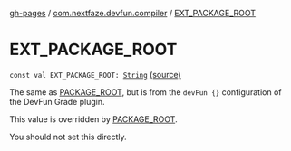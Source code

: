 [gh-pages](../index.md) / [com.nextfaze.devfun.compiler](index.md) / [EXT_PACKAGE_ROOT](./-e-x-t_-p-a-c-k-a-g-e_-r-o-o-t.md)

# EXT_PACKAGE_ROOT

`const val EXT_PACKAGE_ROOT: `[`String`](https://kotlinlang.org/api/latest/jvm/stdlib/kotlin/-string/index.html) [(source)](https://github.com/NextFaze/dev-fun/tree/master/devfun-compiler/src/main/java/com/nextfaze/devfun/compiler/Compiler.kt#L188)

The same as [PACKAGE_ROOT](-p-a-c-k-a-g-e_-r-o-o-t.md), but is from the `devFun {}` configuration of the DevFun Grade plugin.

This value is overridden by [PACKAGE_ROOT](-p-a-c-k-a-g-e_-r-o-o-t.md).

You should not set this directly.

